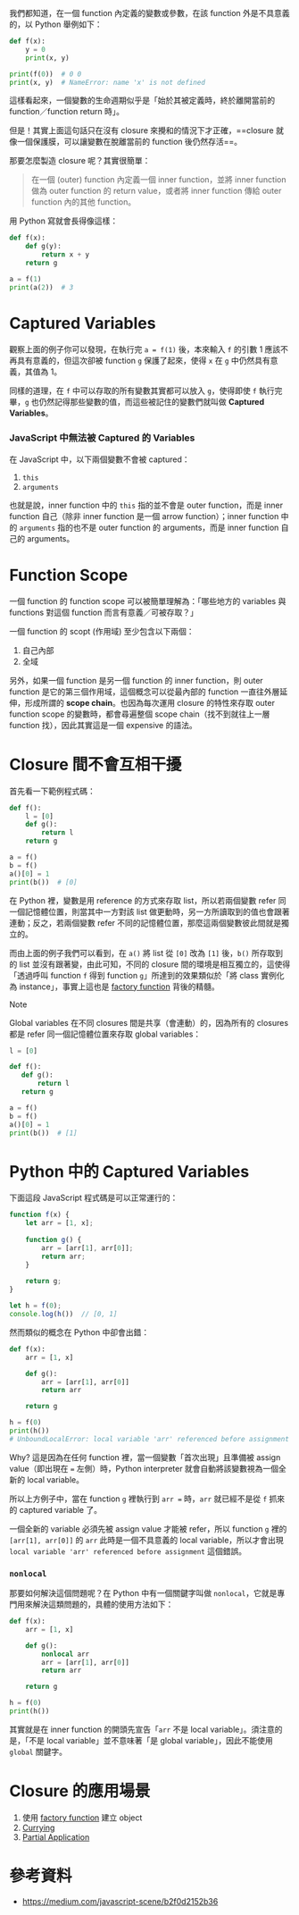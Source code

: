 我們都知道，在一個 function 內定義的變數或參數，在該 function 外是不具意義的，以 Python 舉例如下：

```Python
def f(x):
    y = 0
    print(x, y)

print(f(0))  # 0 0
print(x, y)  # NameError: name 'x' is not defined
```

這樣看起來，一個變數的生命週期似乎是「始於其被定義時，終於離開當前的 function／function return 時」。

但是！其實上面這句話只在沒有 closure 來攪和的情況下才正確，==closure 就像一個保護膜，可以讓變數在脫離當前的 function 後仍然存活==。

那要怎麼製造 closure 呢？其實很簡單：

>在一個 (outer) function 內定義一個 inner function，並將 inner function 做為 outer function 的 return value，或者將 inner function 傳給 outer function 內的其他 function。

用 Python 寫就會長得像這樣：

```Python
def f(x):
    def g(y):
        return x + y
    return g

a = f(1)
print(a(2))  # 3
```

# Captured Variables

觀察上面的例子你可以發現，在執行完 `a = f(1)` 後，本來輸入 `f` 的引數 1 應該不再具有意義的，但這次卻被 function `g` 保護了起來，使得 `x` 在 `g` 中仍然具有意義，其值為 1。

同樣的道理，在 `f` 中可以存取的所有變數其實都可以放入 `g`，使得即使 `f` 執行完畢，`g` 也仍然記得那些變數的值，而這些被記住的變數們就叫做 **Captured Variables**。

### JavaScript 中無法被 Captured 的 Variables

在 JavaScript 中，以下兩個變數不會被 captured：

1. `this`
2. `arguments`

也就是說，inner function 中的 `this` 指的並不會是 outer function，而是 inner function 自己（除非 inner function 是一個 arrow function）；inner function 中的 `arguments` 指的也不是 outer function 的 arguments，而是 inner function 自己的 arguments。

# Function Scope

一個 function 的 function scope 可以被簡單理解為：「哪些地方的 variables 與 functions 對這個 function 而言有意義／可被存取？」

一個 function 的 scopt (作用域) 至少包含以下兩個：

1.  自己內部
2. 全域

另外，如果一個 function 是另一個 function 的 inner function，則 outer function 是它的第三個作用域，這個概念可以從最內部的 function 一直往外層延伸，形成所謂的 **scope chain**。也因為每次運用 closure 的特性來存取 outer function scope 的變數時，都會尋遍整個 scope chain（找不到就往上一層 function 找），因此其實這是一個 expensive 的語法。

# Closure 間不會互相干擾

首先看一下範例程式碼：

```Python
def f():
    l = [0]
    def g():
        return l
    return g

a = f()
b = f()
a()[0] = 1
print(b())  # [0]
```

在 Python 裡，變數是用 reference 的方式來存取 list，所以若兩個變數 refer 同一個記憶體位置，則當其中一方對該 list 做更動時，另一方所讀取到的值也會跟著連動；反之，若兩個變數 refer 不同的記憶體位置，那麼這兩個變數彼此間就是獨立的。

而由上面的例子我們可以看到，在 `a()` 將 list 從 `[0]` 改為 `[1]` 後，`b()` 所存取到的 list 並沒有跟著變，由此可知，不同的 closure 間的環境是相互獨立的，這使得「透過呼叫 function `f` 得到 function `g`」所達到的效果類似於「將 class 實例化為 instance」，事實上這也是 [factory function](</Programming Language/Factory Function vs. Constructor.md>) 背後的精髓。

>[!Note]
>Global variables 在不同 closures 間是共享（會連動）的，因為所有的 closures 都是 refer 同一個記憶體位置來存取 global variables：
>
>```Python
>l = [0]
>
>def f():
>    def g():
>        return l
>    return g
>
>a = f()
>b = f()
>a()[0] = 1
>print(b())  # [1]
>```

# Python 中的 Captured Variables

下面這段 JavaScript 程式碼是可以正常運行的：

```JavaScript
function f(x) {
    let arr = [1, x];
    
    function g() {
        arr = [arr[1], arr[0]];
        return arr;
    }
    
    return g;
}

let h = f(0);
console.log(h())  // [0, 1]
```

然而類似的概念在 Python 中卻會出錯：

```Python
def f(x):
    arr = [1, x]

    def g():
        arr = [arr[1], arr[0]]
        return arr

    return g

h = f(0)
print(h())
# UnboundLocalError: local variable 'arr' referenced before assignment
```

Why? 這是因為在任何 function 裡，當一個變數「首次出現」且準備被 assign value（即出現在 `=` 左側）時，Python interpreter 就會自動將該變數視為一個全新的 local variable。

所以上方例子中，當在 function `g` 裡執行到 `arr =` 時，`arr` 就已經不是從 `f` 抓來的 captured variable 了。

一個全新的 variable 必須先被 assign value 才能被 refer，所以 function `g` 裡的 `[arr[1], arr[0]]` 的 `arr` 此時是一個不具意義的 local variable，所以才會出現 `local variable 'arr' referenced before assignment` 這個錯誤。

### `nonlocal`

那要如何解決這個問題呢？在 Python 中有一個關鍵字叫做 `nonlocal`，它就是專門用來解決這類問題的，具體的使用方法如下：

```Python
def f(x):
    arr = [1, x]

    def g():
        nonlocal arr
        arr = [arr[1], arr[0]]
        return arr

    return g

h = f(0)
print(h())
```

其實就是在 inner function 的開頭先宣告「`arr` 不是 local variable」。須注意的是，「不是 local variable」並不意味著「是 global variable」，因此不能使用 `global` 關鍵字。

# Closure 的應用場景

1. 使用 [factory function](</Programming Language/Factory Function vs. Constructor.md#Factory Function>) 建立 object
2. [Currying](</Programming Language/Currying & Partial Application.md#Currying>)
3. [Partial Application](</Programming Language/Currying & Partial Application.md#Partial Application>)

# 參考資料

- <https://medium.com/javascript-scene/b2f0d2152b36>
